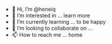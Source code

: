 - 👋 Hi, I’m @heneiq
- 👀 I’m interested in ... learn more
- 🌱 I’m currently learning ... to be happy
- 💞️ I’m looking to collaborate on ...
- 📫 How to reach me ... home

<!---
heneiq/heneiq is a ✨ special ✨ repository because its `README.md` (this file) appears on your GitHub profile.
You can click the Preview link to take a look at your changes.
--->
